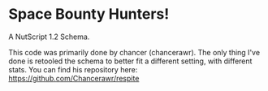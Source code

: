 # Space Bounty Hunters!
A NutScript 1.2 Schema.

This code was primarily done by chancer (chancerawr). The only thing I've done is retooled the schema to better fit a different setting, with different stats.
You can find his repository here: https://github.com/Chancerawr/respite
